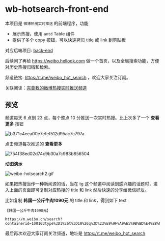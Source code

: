 # wb-hotsearch-front-end

本项目是 `微博热搜实时推送` 的前端程序，功能

- 展示热搜，使用 `antd` Table 组件
- 提供了多个 copy 按钮，可以快速拷贝 title 或 link 到剪贴板

对应后端项目: [back-end](https://github.com/hellodk34/weibo_hot_search)

后续闲了再给 https://weibo.hellodk.com 做一个首页，以及全局搜索功能，方便对历史热搜归档和检索。

频道链接: https://t.me/weibo_hot_search ，欢迎大家关注订阅。

关联阅读：[完善我的微博热搜实时推送频道](https://hellodk.cn/post/835)

## 预览

频道每天 6 点到 23 点，每个整点 10 分推送一次实时热搜。比上次多了一个 **查看更多** 按钮

![b371c4eea00e7efef512d95ac7c797a](https://cdn.jsdelivr.net/gh/hellodk34/image@main/img/b371c4eea00e7efef512d95ac7c797a.jpg)

点击频道每次推送的 **查看更多**

![754f38ed02d74c9b30a7c983b856504](https://cdn.jsdelivr.net/gh/hellodk34/image@main/img/754f38ed02d74c9b30a7c983b856504.jpg)

**动图演示**

![weibo-hotsearch2.gif](https://cdn.jsdelivr.net/gh/hellodk34/image@main/img/weibo-hotsearch2.gif)

如果把热搜当作一种新闻源的话，当在 tg 这个频道中阅读到感兴趣的话题时，进入上面的页面即可复制对应热搜的 title 和 link 然后快速的分享给微信好友。

比如复制 **韩国一公斤牛肉1090元** 的 title 和 link，得到如下 text

```
【韩国一公斤牛肉1090元】

https://m.weibo.cn/search?containerid=100103type%3D1%26t%3D10%26q%3D%23%E9%9F%A9%E5%9B%BD%E4%B8%80%E5%85%AC%E6%96%A4%E7%89%9B%E8%82%891090%E5%85%83%23&isnewpage=1&extparam=seat%3D1%26filter_type%3Drealtimehot%26dgr%3D0%26cate%3D0%26pos%3D1%26realpos%3D2%26flag%3D1%26c_type%3D31%26display_time%3D1634702972%26pre_seqid%3D1634702853849023126271&luicode=10000011&lfid=106003type%3D25%26t%3D3%26disable_hot%3D1%26filter_type%3Drealtimehot
```

最后再次欢迎大家订阅关注频道，地址是 https://t.me/weibo_hot_search
